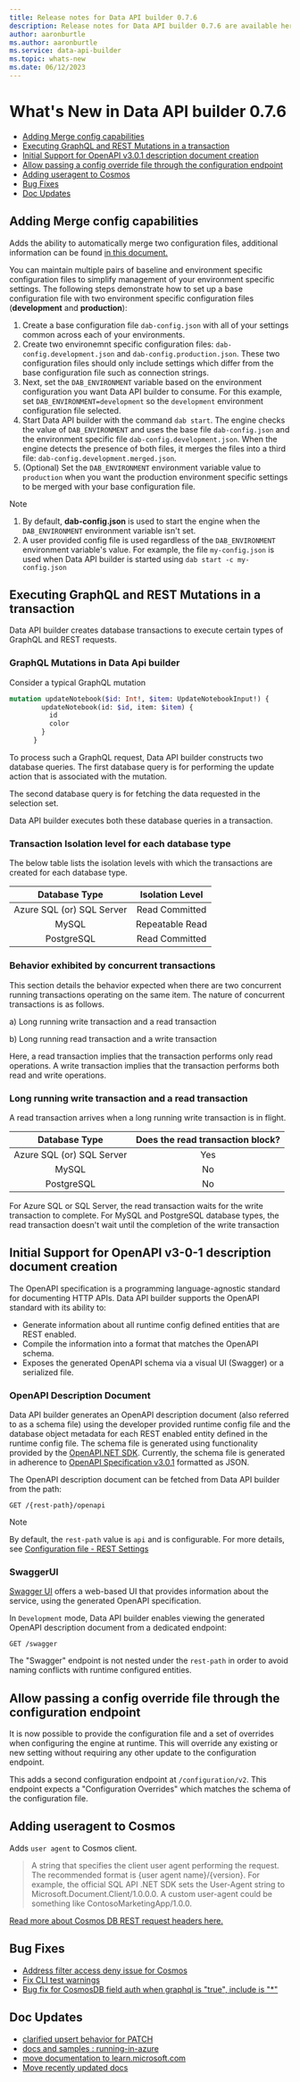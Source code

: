 ```yaml
---
title: Release notes for Data API builder 0.7.6
description: Release notes for Data API builder 0.7.6 are available here.
author: aaronburtle 
ms.author: aaronburtle
ms.service: data-api-builder 
ms.topic: whats-new 
ms.date: 06/12/2023
---
```

# What's New in Data API builder 0.7.6

- [Adding Merge config capabilities](#adding-merge-config-capabilities)
- [Executing GraphQL and REST Mutations in a transaction](#executing-graphql-and-rest-mutations-in-a-transaction)
- [Initial Support for OpenAPI v3.0.1 description document creation](#initial-support-for-openapi-v3-0-1-description-document-creation)
- [Allow passing a config override file through the configuration endpoint](#allow-passing-a-config-override-file-through-the-configuration-endpoint)
- [Adding useragent to Cosmos](#adding-useragent-to-cosmos)
- [Bug Fixes](#bug-fixes)
- [Doc Updates](#doc-updates)

## Adding Merge config capabilities
Adds the ability to automatically merge two configuration files, additional information can be found [in this document.](./data-api-builder-cli.md#using-data-api-builder-with-two-configuration-files)

You can maintain multiple pairs of baseline and environment specific configuration files to simplify management of your environment specific settings. The following steps demonstrate how to set up a base configuration file with two environment specific configuration files (**development** and **production**):

1. Create a base configuration file `dab-config.json` with all of your settings common across each of your environments.
2. Create two environemnt specific configuration files: `dab-config.development.json` and `dab-config.production.json`. These two configuration files should only include settings which differ from the base configuration file such as connection strings.
3. Next, set the `DAB_ENVIRONMENT` variable based on the environment configuration you want Data API builder to consume. For this example, set `DAB_ENVIRONMENT=development` so the `development` environment configuration file selected.
4. Start Data API builder with the command `dab start`. The engine checks the value of `DAB_ENVIRONMENT` and uses the base file `dab-config.json` and the environment specific file `dab-config.development.json`. When the engine detects the presence of both files, it merges the files into a third file: `dab-config.development.merged.json`.
5. (Optional) Set the `DAB_ENVIRONMENT` environment variable value to `production` when you want the production environment specific settings to be merged with your base configuration file.

> [!NOTE]
> 1. By default, **dab-config.json** is used to start the engine when the `DAB_ENVIRONMENT` environment variable isn't set.
> 2. A user provided config file is used regardless of the `DAB_ENVIRONMENT` environment variable's value. For example, the file `my-config.json` is used when Data API builder is started using `dab start -c my-config.json`

## Executing GraphQL and REST Mutations in a transaction
Data API builder creates database transactions to execute certain types of GraphQL and REST requests.

### GraphQL Mutations in Data Api builder
Consider a typical GraphQL mutation

```graphql
mutation updateNotebook($id: Int!, $item: UpdateNotebookInput!) {
        updateNotebook(id: $id, item: $item) {
          id
          color
        }
      }
``` 

To process such a GraphQL request, Data API builder constructs two database queries. The first database query is for performing the update action that is associated with the mutation.

The second database query is for fetching the data requested in the selection set. 

Data API builder executes both these database queries in a transaction.

### Transaction Isolation level for each database type

The below table lists the isolation levels with which the transactions are created for each database type.

|**Database Type**|**Isolation Level**
:-----:|:-----:
Azure SQL (or) SQL Server|Read Committed
MySQL|Repeatable Read
PostgreSQL|Read Committed

### Behavior exhibited by concurrent transactions

This section details the behavior expected when there are two concurrent running transactions operating on the same item. The nature of concurrent transactions is as follows.

a) Long running write transaction and a read transaction

b) Long running read transaction and a write transaction

Here, a read transaction implies that the transaction performs only read operations. A write transaction implies that the transaction performs both read and write operations.

### Long running write transaction and a read transaction

A read transaction arrives when a long running write transaction is in flight.

|**Database Type**|**Does the read transaction block?**
:-----:|:-----:
Azure SQL (or) SQL Server| Yes
MySQL| No
PostgreSQL| No

For Azure SQL or SQL Server, the read transaction waits for the write transaction to complete. For MySQL and PostgreSQL database types, the read transaction doesn't wait until the completion of the write transaction

## Initial Support for OpenAPI v3-0-1 description document creation
The OpenAPI specification is a programming language-agnostic standard for documenting HTTP APIs. Data API builder supports the OpenAPI standard with its ability to:

- Generate information about all runtime config defined entities that are REST enabled.
- Compile the information into a format that matches the OpenAPI schema.
- Exposes the generated OpenAPI schema via a visual UI (Swagger) or a serialized file.

### OpenAPI Description Document

Data API builder generates an OpenAPI description document (also referred to as a schema file) using the developer provided runtime config file and the database object metadata for each REST enabled entity defined in the runtime config file.
The schema file is generated using functionality provided by the [OpenAPI.NET SDK](https://github.com/microsoft/OpenAPI.NET). Currently, the schema file is  generated in adherence to [OpenAPI Specification v3.0.1](https://spec.openapis.org/oas/v3.0.1.html) formatted as JSON.

The OpenAPI description document can be fetched from Data API builder from the path:

```https
GET /{rest-path}/openapi 
```

> [!NOTE]
> By default, the `rest-path` value is `api` and is configurable. For more details, see [Configuration file - REST Settings](./configuration-file.md#rest)
### SwaggerUI

[Swagger UI](https://swagger.io/swagger-ui/) offers a web-based UI that provides information about the service, using the generated OpenAPI specification.

In `Development` mode, Data API builder enables viewing the generated OpenAPI description document from a dedicated endpoint:

```https
GET /swagger
```

The "Swagger" endpoint is not nested under the `rest-path` in order to avoid naming conflicts with runtime configured entities.

## Allow passing a config override file through the configuration endpoint
It is now possible to provide the configuration file and a set of overrides when configuring the engine at runtime. This will override any existing or new setting without requiring any other update to the configuration endpoint.

This adds a second configuration endpoint at `/configuration/v2`. This endpoint expects a "Configuration Overrides" which matches the schema of the configuration file.


## Adding useragent to Cosmos 
Adds `user agent` to Cosmos client.
>A string that specifies the client user agent performing the request. The recommended format is {user agent name}/{version}. For example, the official SQL API .NET SDK sets the User-Agent string to Microsoft.Document.Client/1.0.0.0. A custom user-agent could be something like ContosoMarketingApp/1.0.0.

[Read more about Cosmos DB REST request headers here.](https://learn.microsoft.com/rest/api/cosmos-db/common-cosmosdb-rest-request-headers)
## Bug Fixes
- [Address filter access deny issue for Cosmos](https://github.com/Azure/data-api-builder/pull/1436)
- [Fix CLI test warnings](https://github.com/Azure/data-api-builder/pull/1450)
- [Bug fix for CosmosDB field auth when graphql is "true", include is "*"](https://github.com/Azure/data-api-builder/pull/1516)

## Doc Updates
- [clarified upsert behavior for PATCH](https://github.com/Azure/data-api-builder/pull/1410)
- [docs and samples : running-in-azure](https://github.com/Azure/data-api-builder/pull/1457)
- [move documentation to learn.microsoft.com](https://github.com/Azure/data-api-builder/pull/1458)
- [Move recently updated docs](https://github.com/Azure/data-api-builder/pull/1470)




